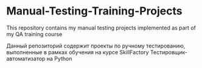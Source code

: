 # Manual-Testing-Training-Projects
This repository contains my manual testing projects implemented as part of my QA training course 

Данный репозиторий содержит проекты по ручному тестированию, выполненные в рамках обучения на курсе SkillFactory Тестировщик-автоматизатор на Python
